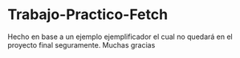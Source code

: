 # Trabajo-Practico-Fetch

Hecho en base a un ejemplo ejemplificador el cual no quedará en el proyecto final seguramente. Muchas gracias
